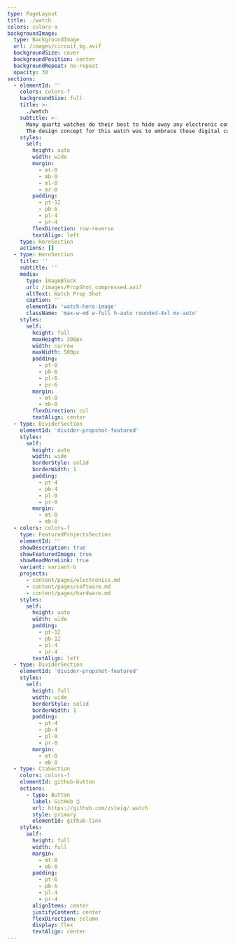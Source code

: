 ```yaml
---
type: PageLayout
title: ./watch
colors: colors-a
backgroundImage:
  type: BackgroundImage
  url: /images/circuit_bg.avif
  backgroundSize: cover
  backgroundPosition: center
  backgroundRepeat: no-repeat
  opacity: 30
sections:
  - elementId: ''
    colors: colors-f
    backgroundSize: full
    title: >-
      ./watch
    subtitle: >-
      Many quartz watches do their best to hide away any electronic components from view. 
      The design concept for this watch was to embrace those digital components instead, taking inspiration from command-line interfaces and computer hardware.
    styles:
      self:
        height: auto
        width: wide
        margin:
          - mt-0
          - mb-0
          - ml-0
          - mr-0
        padding:
          - pt-12
          - pb-6
          - pl-4
          - pr-4
        flexDirection: row-reverse
        textAlign: left
    type: HeroSection
    actions: []
  - type: HeroSection
    title: ''
    subtitle: ''
    media:
      type: ImageBlock
      url: /images/PropShot_compressed.avif
      altText: Watch Prop Shot
      caption: ''
      elementId: 'watch-hero-image'
      className: 'max-w-md w-full h-auto rounded-4xl mx-auto'
    styles:
      self:
        height: full
        maxHeight: 300px
        width: narrow
        maxWidth: 500px
        padding:
          - pt-0
          - pb-6
          - pl-6
          - pr-6
        margin:
          - mt-0
          - mb-0
        flexDirection: col
        textAlign: center
  - type: DividerSection
    elementId: 'divider-propshot-featured'
    styles:
      self:
        height: auto
        width: wide
        borderStyle: solid
        borderWidth: 1
        padding:
          - pt-4
          - pb-4
          - pl-0
          - pr-0
        margin:
          - mt-0
          - mb-0
  - colors: colors-f
    type: FeaturedProjectsSection
    elementId: ''
    showDescription: true
    showFeaturedImage: true
    showReadMoreLink: true
    variant: variant-b
    projects:
      - content/pages/electronics.md
      - content/pages/software.md
      - content/pages/hardware.md
    styles:
      self:
        height: auto
        width: wide
        padding:
          - pt-12
          - pb-12
          - pl-4
          - pr-4
        textAlign: left
  - type: DividerSection
    elementId: 'divider-propshot-featured'
    styles:
      self:
        height: full
        width: wide
        borderStyle: solid
        borderWidth: 1
        padding:
          - pt-4
          - pb-4
          - pl-0
          - pr-0
        margin:
          - mt-0
          - mb-0
  - type: CtaSection
    colors: colors-f
    elementId: github-button
    actions:
      - type: Button
        label: GitHub ⌚︎
        url: https://github.com/zsteig/.watch
        style: primary
        elementId: github-link
    styles:
      self:
        height: full
        width: full
        margin:
          - mt-0
          - mb-0
        padding:
          - pt-6
          - pb-6
          - pl-4
          - pr-4
        alignItems: center
        justifyContent: center
        flexDirection: column
        display: flex
        textAlign: center
---
```

